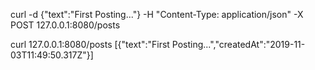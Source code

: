 curl -d {"text":"First Posting..."} -H "Content-Type: application/json" -X POST 127.0.0.1:8080/posts

curl 127.0.0.1:8080/posts
[{"text":"First Posting...","createdAt":"2019-11-03T11:49:50.317Z"}]
